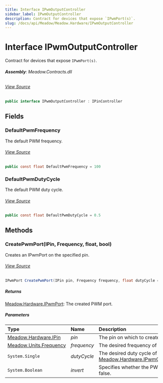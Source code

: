 ```yaml
---
title: Interface IPwmOutputController
sidebar_label: IPwmOutputController
description: Contract for devices that expose `IPwmPort(s)`.
slug: /docs/api/Meadow/Meadow.Hardware/IPwmOutputController
---
```

# Interface IPwmOutputController
Contract for devices that expose `IPwmPort(s)`.

###### **Assembly**: Meadow.Contracts.dll
###### [View Source](https://github.com/WildernessLabs/Meadow.Contracts.git/blob/develop/Source/Meadow.Contracts/Hardware/Contracts/IOControllers/IPwmOutputController.cs#L8)
```csharp title="Declaration"
public interface IPwmOutputController : IPinController
```
## Fields
### DefaultPwmFrequency
The default PWM frequency.
###### [View Source](https://github.com/WildernessLabs/Meadow.Contracts.git/blob/develop/Source/Meadow.Contracts/Hardware/Contracts/IOControllers/IPwmOutputController.cs#L13)
```csharp title="Declaration"
public const float DefaultPwmFrequency = 100
```
### DefaultPwmDutyCycle
The default PWM duty cycle.
###### [View Source](https://github.com/WildernessLabs/Meadow.Contracts.git/blob/develop/Source/Meadow.Contracts/Hardware/Contracts/IOControllers/IPwmOutputController.cs#L18)
```csharp title="Declaration"
public const float DefaultPwmDutyCycle = 0.5
```
## Methods
### CreatePwmPort(IPin, Frequency, float, bool)
Creates an IPwmPort on the specified pin.
###### [View Source](https://github.com/WildernessLabs/Meadow.Contracts.git/blob/develop/Source/Meadow.Contracts/Hardware/Contracts/IOControllers/IPwmOutputController.cs#L28)
```csharp title="Declaration"
IPwmPort CreatePwmPort(IPin pin, Frequency frequency, float dutyCycle = 0.5, bool invert = false)
```

##### Returns

[Meadow.Hardware.IPwmPort](../Meadow.Hardware/IPwmPort): The created PWM port.
##### Parameters

| Type | Name | Description |
|:--- |:--- |:--- |
| [Meadow.Hardware.IPin](../Meadow.Hardware/IPin) | *pin* | The pin on which to create the PWM port. |
| [Meadow.Units.Frequency](../Meadow.Units/Frequency) | *frequency* | The desired frequency of the PWM signal. |
| `System.Single` | *dutyCycle* | The desired duty cycle of the PWM signal. Defaults to [Meadow.Hardware.IPwmOutputController.DefaultPwmDutyCycle](../Meadow.Hardware/IPwmOutputController#defaultpwmdutycycle). |
| `System.Boolean` | *invert* | Specifies whether the PWM signal should be inverted. Defaults to false. |


